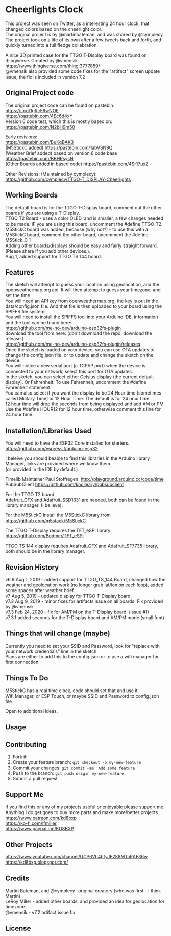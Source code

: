 # Cheerlights Clock

This project was seen on Twitter, as a interesting 24 hour clock, that changed colors based on the cheerlight color.  
The original project is by @martinbateman, and was shared by @cymplecy.  
The project took on a life of its own after a few tweets back and forth, and quickly turned into a full fledge collabration.  

A nice 3D printed case for the TTGO T-Display board was found on thingiverse. Created by @vmensik. https://www.thingiverse.com/thing:3777859/  
@vmensik also provided some code fixes for the "artifact" screen update issue, the fix is included in version 7.2  

## Original Project code

The original project code can be found on pastebin.  
https://t.co/1gRc56wNOE  
https://pastebin.com/4Ec6d4xY  
Version 6 code test, which this is mostly based on: https://pastebin.com/N2bH9m50  

Early revisions:  
https://pastebin.com/BuKqBAK3  
(M5StickC added) https://pastebin.com/1abVSN9Q  
(Weather Brief added) based on version 6 code base https://pastebin.com/BBHRsysN  
(Other Boards added in based code) https://pastebin.com/4Sr17ux2  

Other Revisions: (Maintained by cymplecy):  
https://github.com/cymplecy/TTGO-T_DISPLAY-Cheerlights  

## Working Boards

The default board is for the TTGO T-Display board, comment out the other boards if you are using a T-Display.  
TTGO T2 Board - uses a color OLED, and is smaller, a few changes needed to be made. IF you are using this board, uncomment the #define TTGO_T2.  
M5StickC board was added, because (why not?) - to use this with a M5StickC board, comment the other board, uncomment the #define M5Stick_C 1  
Adding other boards/displays should be easy and fairly straight forward. (Please share if you add other devices.).  
Aug 1, added support for TTGO TS 144 board.  

## Features

The sketch will attempt to guess your location using geolocation, and the openweathermap.org api. It will then attempt to guess your timezone, and set the time.  
You will need an API key from openweathermap.org, the key is put in the data/config.json file. And that file is then uploaded to your board using the SPIFFS file system.  
You will need to install the SPIFFS tool into your Arduino IDE, information and the tool can be found here:  
https://github.com/me-no-dev/arduino-esp32fs-plugin  
download the tool from here: (don't download the repo, download the release.)  
https://github.com/me-no-dev/arduino-esp32fs-plugin/releases  
Once the sketch is loaded on your device, you can use OTA updates to change the config.json file, or to update and change the sketch on the device.  
You will notice a new serial port (a TCP/IP port) when the device is connected to your network, select this port for OTA updates.  
In the sketch, you can select either Celsius display (the current default display). Or Fahrenheit. To use Fahrenheit, uncomment the #define Fahrenheit statement.  
You can also select if you want the display to be 24 Hour time (sometimes called Military Time) or 12 Hour Time. The default is for 24 hour time.  
12 hour time will drop the seconds from being displayed and add AM or PM.  Use the #define HOUR12 for 12 hour time, otherwise comment this line for 24 hour time.  

## Installation/Libraries Used

You will need to have the ESP32 Core installed for starters. https://github.com/espressif/arduino-esp32  

I beleive you should beable to find this libraries in the Arduino library Manager, links are provided where we know them.  
(or provided in the IDE by default.)  

Timelib Maintainer Paul Stoffregen. http://playground.arduino.cc/code/time  
PubSubClient https://github.com/knolleary/pubsubclient  

For the TTGO T2 board.  
Adafruit_GFX and Adafruit_SSD1331 are needed, both can be found in the library manager. (I believe).  

For the M5StickC Install the M5StickC library from https://github.com/m5stack/M5StickC  

The TTGO T-Display requires the TFT_eSPI library https://github.com/Bodmer/TFT_eSPI  

TTGO TS 144 display requires Adafruit_GFX and Adafruit_ST7735 library, both should be in the library manager.  

## Revision History

v6.9 Aug 1, 2019 - added support for TTGO_TS_144 Board, changed how the weather and geolocation work (no longer grab lat/lon on each loop), added some spaces after weather brief.  
v7 Aug 5, 2019 - updated display for TTGO T-Display board.  
v7.2 Aug 9, 2019 - minor fixes for artifacts issue on all boards. Fix provided by @vmensik  
v7.3 Feb 24, 2020 - fix for AM/PM on the T-Display board. (issue #1)  
v7.3.1 added seconds for the T-Display board and AM/PM mode (small font)  

## Things that will change (maybe)

Currently you need to set your SSID and Password, look for "replace with your network credentials" line in the sketch.  
Plans are either to add this to the config.json or to use a wifi manager for first connection.  

## Things To Do

M5StickC has a real time clock, code should set that and use it.  
Wifi Manager, or ESP Touch, or maybe SSID and Password to config.json file  

Open to additional ideas.  

## Usage

## Contributing

1. Fork it!
2. Create your feature branch: `git checkout -b my-new-feature`
3. Commit your changes: `git commit -am 'Add some feature'`
4. Push to the branch: `git push origin my-new-feature`
5. Submit a pull request

## Support Me

If you find this or any of my projects useful or enjoyable please support me.  
Anything I do get goes to buy more parts and make more/better projects.  
https://www.patreon.com/kd8bxp  
https://ko-fi.com/lfmiller  
https://www.paypal.me/KD8BXP  

## Other Projects

https://www.youtube.com/channel/UCP6Vh4hfyJF288MTaRAF36w  
https://kd8bxp.blogspot.com/  


## Credits

Martin Bateman, and @cymplecy -original creators (who was first - I think Martin)  
LeRoy Miller - added other boards, and provided an idea for geolocation for timezone.  
@vmensik - v7.2 artifact issue fix.  

## License



